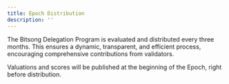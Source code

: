```yaml
---
title: Epoch Distribution
description: ''
---
```


The Bitsong Delegation Program is evaluated and distributed every three months. This ensures a dynamic, transparent, and efficient process, encouraging comprehensive contributions from validators.

Valuations and scores will be published at the beginning of the Epoch, right before distribution.

